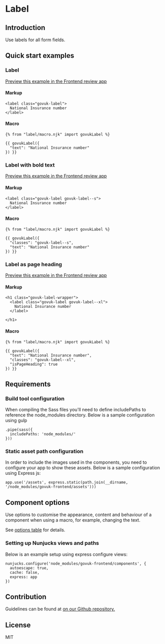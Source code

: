 # Label

## Introduction

Use labels for all form fields.

## Quick start examples

### Label

[Preview this example in the Frontend review app](http://govuk-frontend-review.herokuapp.com/components/label/preview)

#### Markup

    <label class="govuk-label">
      National Insurance number
    </label>

#### Macro

    {% from "label/macro.njk" import govukLabel %}

    {{ govukLabel({
      "text": "National Insurance number"
    }) }}

### Label with bold text

[Preview this example in the Frontend review app](http://govuk-frontend-review.herokuapp.com/components/label/with-bold-text/preview)

#### Markup

    <label class="govuk-label govuk-label--s">
      National Insurance number
    </label>

#### Macro

    {% from "label/macro.njk" import govukLabel %}

    {{ govukLabel({
      "classes": "govuk-label--s",
      "text": "National Insurance number"
    }) }}

### Label as page heading

[Preview this example in the Frontend review app](http://govuk-frontend-review.herokuapp.com/components/label/as-page-heading/preview)

#### Markup

    <h1 class="govuk-label-wrapper">
      <label class="govuk-label govuk-label--xl">
        National Insurance number
      </label>

    </h1>

#### Macro

    {% from "label/macro.njk" import govukLabel %}

    {{ govukLabel({
      "text": "National Insurance number",
      "classes": "govuk-label--xl",
      "isPageHeading": true
    }) }}

## Requirements

### Build tool configuration

When compiling the Sass files you'll need to define includePaths to reference the node_modules directory. Below is a sample configuration using gulp

    .pipe(sass({
      includePaths: 'node_modules/'
    }))

### Static asset path configuration

In order to include the images used in the components, you need to configure your app to show these assets. Below is a sample configuration using Express js:

    app.use('/assets', express.static(path.join(__dirname, '/node_modules/govuk-frontend/assets')))

## Component options

Use options to customise the appearance, content and behaviour of a component when using a macro, for example, changing the text.

See [options table](https://design-system.service.gov.uk/components/file-upload/#options-example-default--label) for details.

### Setting up Nunjucks views and paths

Below is an example setup using express configure views:

    nunjucks.configure('node_modules/govuk-frontend/components', {
      autoescape: true,
      cache: false,
      express: app
    })

## Contribution

Guidelines can be found at [on our Github repository.](https://github.com/alphagov/govuk-frontend/blob/master/CONTRIBUTING.md "link to contributing guidelines on our github repository")

## License

MIT